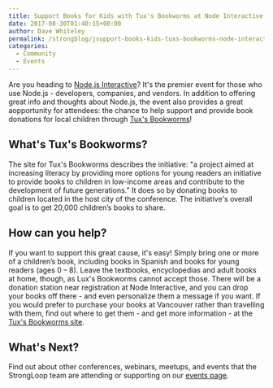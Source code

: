 ```yaml
---
title: Support Books for Kids with Tux's Bookworms at Node Interactive
date: 2017-08-30T01:40:15+00:00
author: Dave Whiteley
permalink: /strongblog/jsupport-books-kids-tuxs-bookworms-node-interactive.md
categories:
  - Community
  - Events
---
```


Are you heading to [Node.js Interactive](http://events.linuxfoundation.org/events/node-interactive)? It's the premier event for those who use Node.js - developers, companies, and vendors. In addition to offering great info and thoughts about Node.js, the event also provides a great aopportunity for attendees: the chance to help support and provide book donations for local children through [Tux's Bookworms](http://events.linuxfoundation.org/events/node-interactive/extend-the-experience/bookdonation)! 

## What's Tux's Bookworms? 

The site for Tux's Bookworms describes the initiative: "a project aimed at increasing literacy by providing more options for young readers an initiative to provide books to children in low-income areas and contribute to the development of future generations." It does so by donating books to children located in the host city of the conference. The initiative's overall goal is to get 20,000 children’s books to share.

## How can you help?

If you want to support this great cause, it's easy! Simply bring one or more of a children’s book, including books in Spanish and books for young readers (ages 0 – 8). Leave the textbooks, encyclopedias and adult books at home, though, as Lux's Bookworms cannot accept those. There will be a donation station near registration at Node Interactive, and you can drop your books off there - and even personalize them a message if you want. If you would prefer to purchase your books at Vancouver rather than travelling with them, find out where to get them - and get more information - at the [Tux's Bookworms site](http://events.linuxfoundation.org/events/node-interactive/extend-the-experience/bookdonation). 

## What's Next?

Find out about other conferences, webinars, meetups, and events that the StrongLoop team are attending or supporting on our [events page](https://strongloop.com/events/).
